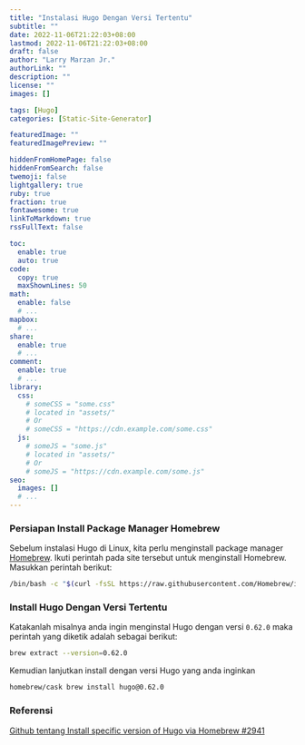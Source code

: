 ```yaml
---
title: "Instalasi Hugo Dengan Versi Tertentu"
subtitle: ""
date: 2022-11-06T21:22:03+08:00
lastmod: 2022-11-06T21:22:03+08:00
draft: false 
author: "Larry Marzan Jr."
authorLink: ""
description: ""
license: ""
images: []

tags: [Hugo]
categories: [Static-Site-Generator]

featuredImage: ""
featuredImagePreview: ""

hiddenFromHomePage: false
hiddenFromSearch: false
twemoji: false
lightgallery: true
ruby: true
fraction: true
fontawesome: true
linkToMarkdown: true
rssFullText: false

toc:
  enable: true
  auto: true
code:
  copy: true
  maxShownLines: 50
math:
  enable: false
  # ...
mapbox:
  # ...
share:
  enable: true
  # ...
comment:
  enable: true
  # ...
library:
  css:
    # someCSS = "some.css"
    # located in "assets/"
    # Or
    # someCSS = "https://cdn.example.com/some.css"
  js:
    # someJS = "some.js"
    # located in "assets/"
    # Or
    # someJS = "https://cdn.example.com/some.js"
seo:
  images: []
  # ...
---
```


### Persiapan Install Package Manager Homebrew
Sebelum instalasi Hugo di Linux, kita perlu menginstall package manager [Homebrew](https://brew.sh/). Ikuti perintah pada site tersebut untuk menginstall Homebrew. Masukkan perintah berikut:
```bash
/bin/bash -c "$(curl -fsSL https://raw.githubusercontent.com/Homebrew/install/HEAD/install.sh)"
```

### Install Hugo Dengan Versi Tertentu
Katakanlah misalnya anda ingin menginstal Hugo dengan versi `0.62.0` maka perintah yang diketik adalah sebagai berikut:
```bash
brew extract --version=0.62.0
```
Kemudian lanjutkan install dengan versi Hugo yang anda inginkan
```bash
homebrew/cask brew install hugo@0.62.0
```
### Referensi
[Github tentang Install specific version of Hugo via Homebrew #2941](https://github.com/Homebrew/discussions/discussions/2941#discussioncomment-3205121)

<!--more-->
